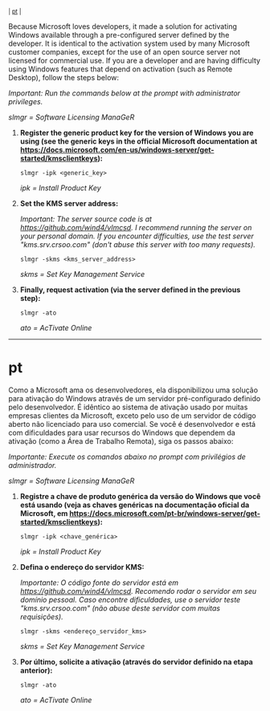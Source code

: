 <sup>| [pt](#pt) |</sup>

Because Microsoft loves developers, it made a solution for activating Windows available through a pre-configured server defined by the developer. It is identical to the activation system used by many Microsoft customer companies, except for the use of an open source server not licensed for commercial use. If you are a developer and are having difficulty using Windows features that depend on activation (such as Remote Desktop), follow the steps below:

_Important: Run the commands below at the prompt with administrator privileges._

_slmgr = Software Licensing ManaGeR_

1. __Register the generic product key for the version of Windows you are using (see the generic keys in the official Microsoft documentation at <https://docs.microsoft.com/en-us/windows-server/get-started/kmsclientkeys>):__

       slmgr -ipk <generic_key>

   _ipk = Install Product Key_
   
2. __Set the KMS server address:__

   _Important: The server source code is at <https://github.com/wind4/vlmcsd>. I recommend running the server on your personal domain. If you encounter difficulties, use the test server "kms.srv.crsoo.com" (don't abuse this server with too many requests)._

       slmgr -skms <kms_server_address>

   _skms = Set Key Management Service_

3. __Finally, request activation (via the server defined in the previous step):__

       slmgr -ato

   _ato = AcTivate Online_

-----------------------------

# pt

Como a Microsoft ama os desenvolvedores, ela disponibilizou uma solução para ativação do Windows através de um servidor pré-configurado definido pelo desenvolvedor. É idêntico ao sistema de ativação usado por muitas empresas clientes da Microsoft, exceto pelo uso de um servidor de código aberto não licenciado para uso comercial. Se você é desenvolvedor e está com dificuldades para usar recursos do Windows que dependem da ativação (como a Área de Trabalho Remota), siga os passos abaixo:

_Importante: Execute os comandos abaixo no prompt com privilégios de administrador._

_slmgr = Software Licensing ManaGeR_

1. __Registre a chave de produto genérica da versão do Windows que você está usando (veja as chaves genéricas na documentação oficial da Microsoft, em <https://docs.microsoft.com/pt-br/windows-server/get-started/kmsclientkeys>):__

       slmgr -ipk <chave_genérica>

   _ipk = Install Product Key_

2. __Defina o endereço do servidor KMS:__

   _Importante: O código fonte do servidor está em <https://github.com/wind4/vlmcsd>. Recomendo rodar o servidor em seu domínio pessoal. Caso encontre dificuldades, use o servidor teste "kms.srv.crsoo.com" (não abuse deste servidor com muitas requisições)._

       slmgr -skms <endereço_servidor_kms>

   _skms = Set Key Management Service_

3. __Por último, solicite a ativação (através do servidor definido na etapa anterior):__

       slmgr -ato

   _ato = AcTivate Online_
